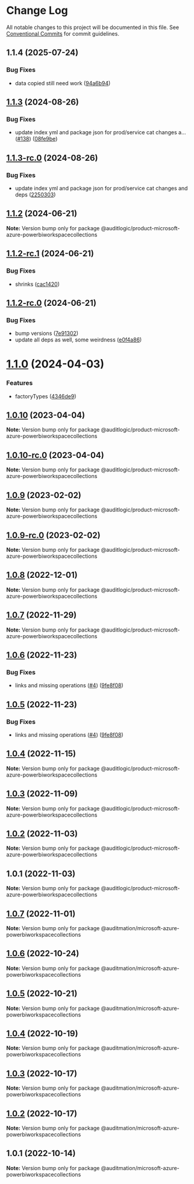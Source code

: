 # Change Log

All notable changes to this project will be documented in this file.
See [Conventional Commits](https://conventionalcommits.org) for commit guidelines.

## 1.1.4 (2025-07-24)


### Bug Fixes

* data copied still need work ([94a6b94](https://github.com/zerobias-org/product/commit/94a6b942fb0516367548599d739529536132755a))





## [1.1.3](https://github.com/auditlogic/product/compare/@auditlogic/product-microsoft-azure-powerbiworkspacecollections@1.1.2...@auditlogic/product-microsoft-azure-powerbiworkspacecollections@1.1.3) (2024-08-26)


### Bug Fixes

* update index yml and package json for prod/service cat changes a… ([#138](https://github.com/auditlogic/product/issues/138)) ([08fe9be](https://github.com/auditlogic/product/commit/08fe9beb1c8457462a19bc69caa02e6212d97e1a))





## [1.1.3-rc.0](https://github.com/auditlogic/product/compare/@auditlogic/product-microsoft-azure-powerbiworkspacecollections@1.1.2...@auditlogic/product-microsoft-azure-powerbiworkspacecollections@1.1.3-rc.0) (2024-08-26)


### Bug Fixes

* update index yml and package json for prod/service cat changes and deps ([2250303](https://github.com/auditlogic/product/commit/225030363a363608240135b7ebed386b28f01e4b))





## [1.1.2](https://github.com/auditlogic/product/compare/@auditlogic/product-microsoft-azure-powerbiworkspacecollections@1.1.2-rc.1...@auditlogic/product-microsoft-azure-powerbiworkspacecollections@1.1.2) (2024-06-21)

**Note:** Version bump only for package @auditlogic/product-microsoft-azure-powerbiworkspacecollections





## [1.1.2-rc.1](https://github.com/auditlogic/product/compare/@auditlogic/product-microsoft-azure-powerbiworkspacecollections@1.1.2-rc.0...@auditlogic/product-microsoft-azure-powerbiworkspacecollections@1.1.2-rc.1) (2024-06-21)


### Bug Fixes

* shrinks ([cac1420](https://github.com/auditlogic/product/commit/cac14200fefcd8183ab69fe89a47bd3f70f563e9))





## [1.1.2-rc.0](https://github.com/auditlogic/product/compare/@auditlogic/product-microsoft-azure-powerbiworkspacecollections@1.1.0...@auditlogic/product-microsoft-azure-powerbiworkspacecollections@1.1.2-rc.0) (2024-06-21)


### Bug Fixes

* bump versions ([7e91302](https://github.com/auditlogic/product/commit/7e913023b8b312150ed7762c32fbbe616be71de5))
* update all deps as well, some weirdness ([e0f4a86](https://github.com/auditlogic/product/commit/e0f4a864714e2d3de6bbf3da014d5312fe53be2f))





# [1.1.0](https://github.com/auditlogic/product/compare/@auditlogic/product-microsoft-azure-powerbiworkspacecollections@1.0.10...@auditlogic/product-microsoft-azure-powerbiworkspacecollections@1.1.0) (2024-04-03)


### Features

* factoryTypes ([4346de9](https://github.com/auditlogic/product/commit/4346de92693aee892fccf725338ffc7b80ab182b))





## [1.0.10](https://github.com/auditlogic/product/compare/@auditlogic/product-microsoft-azure-powerbiworkspacecollections@1.0.9...@auditlogic/product-microsoft-azure-powerbiworkspacecollections@1.0.10) (2023-04-04)

**Note:** Version bump only for package @auditlogic/product-microsoft-azure-powerbiworkspacecollections





## [1.0.10-rc.0](https://github.com/auditlogic/product/compare/@auditlogic/product-microsoft-azure-powerbiworkspacecollections@1.0.9...@auditlogic/product-microsoft-azure-powerbiworkspacecollections@1.0.10-rc.0) (2023-04-04)

**Note:** Version bump only for package @auditlogic/product-microsoft-azure-powerbiworkspacecollections





## [1.0.9](https://github.com/auditlogic/product/compare/@auditlogic/product-microsoft-azure-powerbiworkspacecollections@1.0.8...@auditlogic/product-microsoft-azure-powerbiworkspacecollections@1.0.9) (2023-02-02)

**Note:** Version bump only for package @auditlogic/product-microsoft-azure-powerbiworkspacecollections





## [1.0.9-rc.0](https://github.com/auditlogic/product/compare/@auditlogic/product-microsoft-azure-powerbiworkspacecollections@1.0.8...@auditlogic/product-microsoft-azure-powerbiworkspacecollections@1.0.9-rc.0) (2023-02-02)

**Note:** Version bump only for package @auditlogic/product-microsoft-azure-powerbiworkspacecollections





## [1.0.8](https://github.com/auditlogic/product/compare/@auditlogic/product-microsoft-azure-powerbiworkspacecollections@1.0.7...@auditlogic/product-microsoft-azure-powerbiworkspacecollections@1.0.8) (2022-12-01)

**Note:** Version bump only for package @auditlogic/product-microsoft-azure-powerbiworkspacecollections





## [1.0.7](https://github.com/auditlogic/product/compare/@auditlogic/product-microsoft-azure-powerbiworkspacecollections@1.0.6...@auditlogic/product-microsoft-azure-powerbiworkspacecollections@1.0.7) (2022-11-29)

**Note:** Version bump only for package @auditlogic/product-microsoft-azure-powerbiworkspacecollections





## [1.0.6](https://github.com/auditlogic/product/compare/@auditlogic/product-microsoft-azure-powerbiworkspacecollections@1.0.4...@auditlogic/product-microsoft-azure-powerbiworkspacecollections@1.0.6) (2022-11-23)


### Bug Fixes

* links and missing operations ([#4](https://github.com/auditlogic/product/issues/4)) ([9fe8f08](https://github.com/auditlogic/product/commit/9fe8f08fe7c57fdb79f991ac35bd6ac2e7dcad38))





## [1.0.5](https://github.com/auditlogic/product/compare/@auditlogic/product-microsoft-azure-powerbiworkspacecollections@1.0.4...@auditlogic/product-microsoft-azure-powerbiworkspacecollections@1.0.5) (2022-11-23)


### Bug Fixes

* links and missing operations ([#4](https://github.com/auditlogic/product/issues/4)) ([9fe8f08](https://github.com/auditlogic/product/commit/9fe8f08fe7c57fdb79f991ac35bd6ac2e7dcad38))





## [1.0.4](https://github.com/auditlogic/product/compare/@auditlogic/product-microsoft-azure-powerbiworkspacecollections@1.0.3...@auditlogic/product-microsoft-azure-powerbiworkspacecollections@1.0.4) (2022-11-15)

**Note:** Version bump only for package @auditlogic/product-microsoft-azure-powerbiworkspacecollections





## [1.0.3](https://github.com/auditlogic/product/compare/@auditlogic/product-microsoft-azure-powerbiworkspacecollections@1.0.2...@auditlogic/product-microsoft-azure-powerbiworkspacecollections@1.0.3) (2022-11-09)

**Note:** Version bump only for package @auditlogic/product-microsoft-azure-powerbiworkspacecollections





## [1.0.2](https://github.com/auditlogic/product/compare/@auditlogic/product-microsoft-azure-powerbiworkspacecollections@1.0.1...@auditlogic/product-microsoft-azure-powerbiworkspacecollections@1.0.2) (2022-11-03)

**Note:** Version bump only for package @auditlogic/product-microsoft-azure-powerbiworkspacecollections





## 1.0.1 (2022-11-03)

**Note:** Version bump only for package @auditlogic/product-microsoft-azure-powerbiworkspacecollections





## [1.0.7](https://github.com/auditmation/store-content/compare/@auditmation/microsoft-azure-powerbiworkspacecollections@1.0.6...@auditmation/microsoft-azure-powerbiworkspacecollections@1.0.7) (2022-11-01)

**Note:** Version bump only for package @auditmation/microsoft-azure-powerbiworkspacecollections





## [1.0.6](https://github.com/auditmation/store-content/compare/@auditmation/microsoft-azure-powerbiworkspacecollections@1.0.5...@auditmation/microsoft-azure-powerbiworkspacecollections@1.0.6) (2022-10-24)

**Note:** Version bump only for package @auditmation/microsoft-azure-powerbiworkspacecollections





## [1.0.5](https://github.com/auditmation/store-content/compare/@auditmation/microsoft-azure-powerbiworkspacecollections@1.0.4...@auditmation/microsoft-azure-powerbiworkspacecollections@1.0.5) (2022-10-21)

**Note:** Version bump only for package @auditmation/microsoft-azure-powerbiworkspacecollections





## [1.0.4](https://github.com/auditmation/store-content/compare/@auditmation/microsoft-azure-powerbiworkspacecollections@1.0.3...@auditmation/microsoft-azure-powerbiworkspacecollections@1.0.4) (2022-10-19)

**Note:** Version bump only for package @auditmation/microsoft-azure-powerbiworkspacecollections





## [1.0.3](https://github.com/auditmation/store-content/compare/@auditmation/microsoft-azure-powerbiworkspacecollections@1.0.2...@auditmation/microsoft-azure-powerbiworkspacecollections@1.0.3) (2022-10-17)

**Note:** Version bump only for package @auditmation/microsoft-azure-powerbiworkspacecollections





## [1.0.2](https://github.com/auditmation/store-content/compare/@auditmation/microsoft-azure-powerbiworkspacecollections@1.0.1...@auditmation/microsoft-azure-powerbiworkspacecollections@1.0.2) (2022-10-17)

**Note:** Version bump only for package @auditmation/microsoft-azure-powerbiworkspacecollections





## 1.0.1 (2022-10-14)

**Note:** Version bump only for package @auditmation/microsoft-azure-powerbiworkspacecollections
